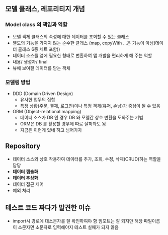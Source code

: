 ## 모델 클래스, 레포리티지 개념

### Model class 의 책임과 역할

- 모델 객체 클래스의 속성에 대한 데이터를 조회할 수 있는 클래스
- 별도의 기능을 가지지 않는 순수한 클래스 (map, copyWith …은 기능이 아님(데이터 클래스 6종 세트 포함))
- 데이터 소스를 앱에 필요한 형태로 변환하여 앱 개발을 편리하게 해 주는 역할
- 내용/ 생성자/ final
- 뷰에 보여질 데이터를 담는 객체

### 모델링 방법

- DDD (Domain Driven Design)
    - 유사한 업무의 집합
    - 특정 상황(주문, 결재, 로그인)이나 특정 객체(유저, 손님)가 중심이 될 수 있음
- ORM (Object-relational mapping)
    - 데이터 소스가 DB 인 경우 DB 와 모델간 상호 변환을 도와주는 기법
    - ORM은 DB 를 활용할 경우에 따로 살펴봐도 됨
    - 지금은 이런게 있네 하고 넘어가자

## Repository

- 데이터 소스와 상호 작용하여 데이터를 추가, 조회, 수정, 삭제(CRUD)하는 역할을 담당
- **데이터 캡슐화**
- **데이터 추상화**
- 데이터 접근 제어
- 예외 처리

## 테스트 코드 짜다가 발견한 이슈

- import시 경로에 대소문자를 잘 확인하여야 함 임포트는 잘 되지만 해당 파일이름이 소문자면 소문자로 입력해야지 테스트 실패가 되지 않음
